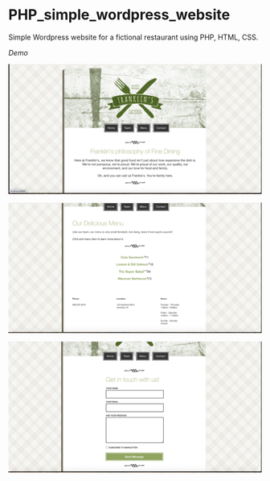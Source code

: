# PHP_simple_wordpress_website


Simple Wordpress website for a fictional restaurant using PHP, HTML, CSS.

*Demo*

![Landing page](/img/landing_page.png)

![Menu page](/img/menu_page.png)

![Contact form](/img/contact_form.png)
